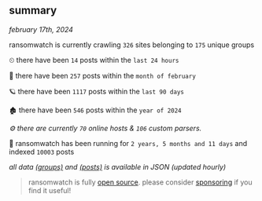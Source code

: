 
## summary
_february 17th, 2024_

ransomwatch is currently crawling `326` sites belonging to `175` unique groups

⏲ there have been `14` posts within the `last 24 hours`

🦈 there have been `257` posts within the `month of february`

🪐 there have been `1117` posts within the `last 90 days`

🏚 there have been `546` posts within the `year of 2024`

_⚙️ there are currently `70` online hosts & `106` custom parsers._

🦕 ransomwatch has been running for `2 years, 5 months and 11 days` and indexed `10003` posts

_all data  [(groups)](http://ransomwhat.telemetry.ltd/groups) and [(posts)](http://ransomwhat.telemetry.ltd/posts) is available in JSON (updated hourly)_

> ransomwatch is fully [open source](https://github.com/joshhighet/ransomwatch#ransomwatch--). please consider [sponsoring](https://github.com/sponsors/joshhighet) if you find it useful!
